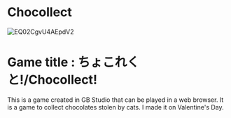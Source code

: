 # Chocollect

![EQ02CgvU4AEpdV2](https://user-images.githubusercontent.com/42378981/97100369-fc335600-16d5-11eb-8663-d52011c9193f.png )

# Game title : ちょこれくと!/Chocollect!

This is a game created in GB Studio that can be played in a web browser.
It is a game to collect chocolates stolen by cats. I made it on Valentine's Day.
